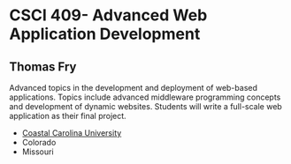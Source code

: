 # CSCI 409- Advanced Web Application Development
## Thomas Fry
Advanced topics in the development and deployment of web-based applications. Topics include advanced middleware programming concepts and development of dynamic websites. Students will write a full-scale web application as their final project.
- [Coastal Carolina University](https://coastal.edu)
- Colorado
- Missouri

